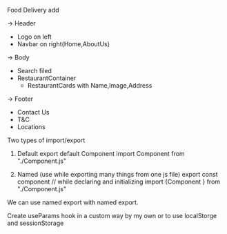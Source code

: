Food Delivery add

-> Header
  - Logo on left
  - Navbar on right(Home,AboutUs)

-> Body
  - Search filed
  - RestaurantContainer
    - RestaurantCards with Name,Image,Address

-> Footer
  - Contact Us
  - T&C
  - Locations



Two types of import/export

  1. Default
     export default Component
     import Component from "./Component.js"

  2. Named (use while exporting many things from one js file)
    export const component // while declaring and initializing
    import {Component } from "./Component.js"
  
  We can use named export with named export.


  Create useParams hook in a custom way by my own or to use localStorge and sessionStorage